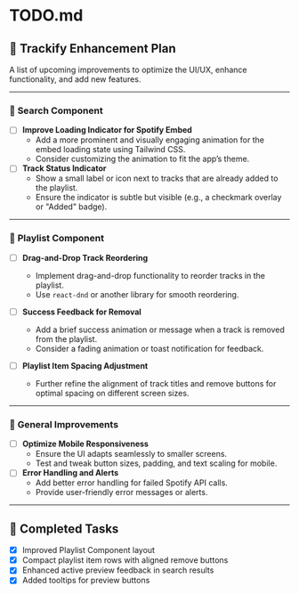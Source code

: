# TODO.md

## 🎯 **Trackify Enhancement Plan**

A list of upcoming improvements to optimize the UI/UX, enhance functionality, and add new features.

---

### 🔄 **Search Component**

- [ ] **Improve Loading Indicator for Spotify Embed**
  - Add a more prominent and visually engaging animation for the embed loading state using Tailwind CSS.
  - Consider customizing the animation to fit the app’s theme.
- [ ] **Track Status Indicator**
  - Show a small label or icon next to tracks that are already added to the playlist.
  - Ensure the indicator is subtle but visible (e.g., a checkmark overlay or "Added" badge).

---

### 📜 **Playlist Component**

- [ ] **Drag-and-Drop Track Reordering**
  - Implement drag-and-drop functionality to reorder tracks in the playlist.
  - Use `react-dnd` or another library for smooth reordering.
- [ ] **Success Feedback for Removal**

  - Add a brief success animation or message when a track is removed from the playlist.
  - Consider a fading animation or toast notification for feedback.

- [ ] **Playlist Item Spacing Adjustment**
  - Further refine the alignment of track titles and remove buttons for optimal spacing on different screen sizes.

---

### 🔧 **General Improvements**

- [ ] **Optimize Mobile Responsiveness**
  - Ensure the UI adapts seamlessly to smaller screens.
  - Test and tweak button sizes, padding, and text scaling for mobile.
- [ ] **Error Handling and Alerts**
  - Add better error handling for failed Spotify API calls.
  - Provide user-friendly error messages or alerts.

---

## 🏁 **Completed Tasks**

- [x] Improved Playlist Component layout
- [x] Compact playlist item rows with aligned remove buttons
- [x] Enhanced active preview feedback in search results
- [x] Added tooltips for preview buttons
